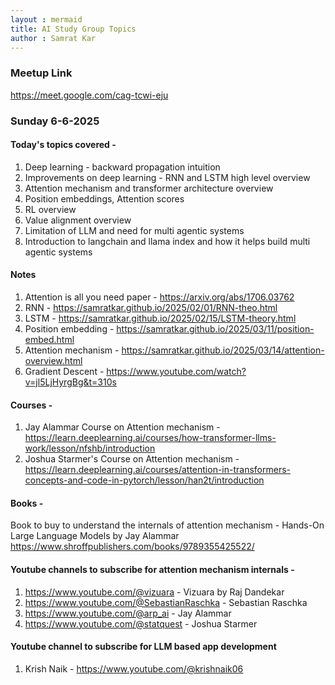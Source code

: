 ```yaml
---
layout : mermaid 
title: AI Study Group Topics
author : Samrat Kar
---
```


### Meetup Link 

https://meet.google.com/cag-tcwi-eju 

### Sunday 6-6-2025

#### Today's topics covered - 
1. Deep learning - backward propagation intuition
2. Improvements on deep learning - RNN and LSTM high level overview
3. Attention mechanism and transformer architecture overview
4. Position embeddings, Attention scores
5. RL overview
6. Value alignment overview
7. Limitation of LLM and need for multi agentic systems
8. Introduction to langchain and llama index and how it helps build multi agentic systems

#### Notes 
1. Attention is all you need paper - https://arxiv.org/abs/1706.03762
2. RNN - https://samratkar.github.io/2025/02/01/RNN-theo.html
3. LSTM - https://samratkar.github.io/2025/02/15/LSTM-theory.html
4. Position embedding - https://samratkar.github.io/2025/03/11/position-embed.html
5. Attention mechanism - https://samratkar.github.io/2025/03/14/attention-overview.html
6. Gradient Descent - https://www.youtube.com/watch?v=jl5LjHyrgBg&t=310s 

#### Courses - 
1. Jay Alammar Course on Attention mechanism - https://learn.deeplearning.ai/courses/how-transformer-llms-work/lesson/nfshb/introduction
2. Joshua Starmer's Course on Attention mechanism - https://learn.deeplearning.ai/courses/attention-in-transformers-concepts-and-code-in-pytorch/lesson/han2t/introduction

#### Books - 
Book to buy to  understand the internals of attention mechanism - Hands-On Large Language Models by Jay Alammar https://www.shroffpublishers.com/books/9789355425522/ 

#### Youtube channels to subscribe for attention mechanism internals - 
1. https://www.youtube.com/@vizuara - Vizuara by Raj Dandekar
2. https://www.youtube.com/@SebastianRaschka - Sebastian Raschka 
3. https://www.youtube.com/@arp_ai - Jay Alammar
4. https://www.youtube.com/@statquest - Joshua Starmer

#### Youtube channel to subscribe for LLM based app development 
1. Krish Naik - https://www.youtube.com/@krishnaik06

